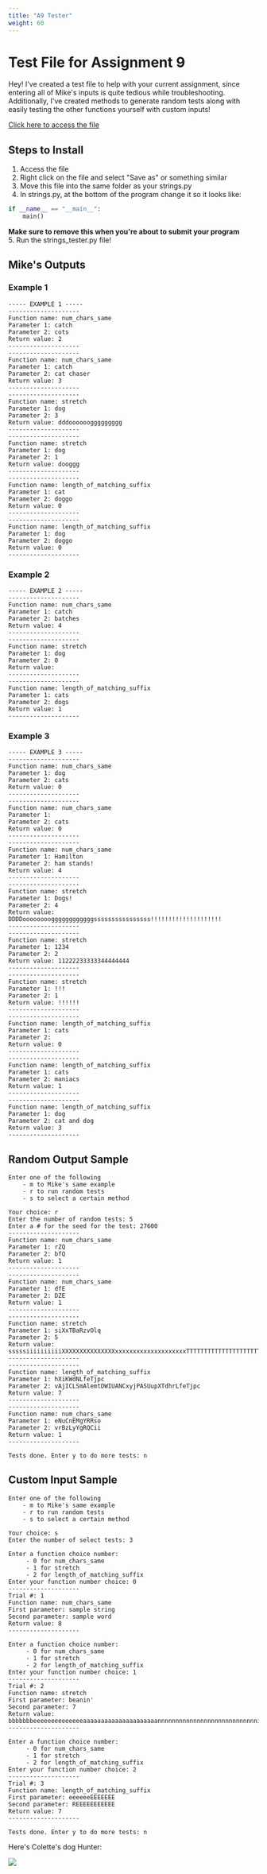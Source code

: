 ```yaml
---
title: "A9 Tester"
weight: 60
---
```


# Test File for Assignment 9

Hey! I've created a test file to help with your current assignment, since entering all of Mike's inputs is quite tedious while troubleshooting. Additionally, I've created methods to generate random tests along with easily testing the other functions yourself with custom inputs!

[Click here to access the file](strings_tester.py)

## Steps to Install
1. Access the file
2. Right click on the file and select "Save as" or something similar
3. Move this file into the same folder as your strings.py
4. In strings.py, at the bottom of the program change it so it looks like:
```python
if __name__ == "__main__":            
    main()
```
**Make sure to remove this when you're about to submit your program**  
5. Run the strings_tester.py file!

## Mike's Outputs

### Example 1
```
----- EXAMPLE 1 -----
--------------------
Function name: num_chars_same
Parameter 1: catch
Parameter 2: cots
Return value: 2
--------------------
--------------------
Function name: num_chars_same
Parameter 1: catch
Parameter 2: cat chaser
Return value: 3
--------------------
--------------------
Function name: stretch
Parameter 1: dog
Parameter 2: 3
Return value: dddooooooggggggggg
--------------------
--------------------
Function name: stretch
Parameter 1: dog
Parameter 2: 1
Return value: dooggg
--------------------
--------------------
Function name: length_of_matching_suffix
Parameter 1: cat
Parameter 2: doggo
Return value: 0
--------------------
--------------------
Function name: length_of_matching_suffix
Parameter 1: dog
Parameter 2: doggo
Return value: 0
--------------------
```

### Example 2
```
----- EXAMPLE 2 -----        
--------------------
Function name: num_chars_same
Parameter 1: catch
Parameter 2: batches
Return value: 4
--------------------
--------------------
Function name: stretch
Parameter 1: dog
Parameter 2: 0
Return value:
--------------------
--------------------
Function name: length_of_matching_suffix
Parameter 1: cats
Parameter 2: dogs
Return value: 1
--------------------
```

### Example 3
```
----- EXAMPLE 3 -----
--------------------
Function name: num_chars_same
Parameter 1: dog
Parameter 2: cats
Return value: 0
--------------------
--------------------
Function name: num_chars_same
Parameter 1:
Parameter 2: cats
Return value: 0
--------------------
--------------------
Function name: num_chars_same
Parameter 1: Hamilton
Parameter 2: ham stands!
Return value: 4
--------------------
--------------------
Function name: stretch
Parameter 1: Dogs!
Parameter 2: 4
Return value: DDDDooooooooggggggggggggssssssssssssssss!!!!!!!!!!!!!!!!!!!!
--------------------
--------------------
Function name: stretch
Parameter 1: 1234
Parameter 2: 2
Return value: 11222233333344444444
--------------------
--------------------
Function name: stretch
Parameter 1: !!!
Parameter 2: 1
Return value: !!!!!!
--------------------
--------------------
Function name: length_of_matching_suffix
Parameter 1: cats
Parameter 2:
Return value: 0
--------------------
--------------------
Function name: length_of_matching_suffix
Parameter 1: cats
Parameter 2: maniacs
Return value: 1
--------------------
--------------------
Function name: length_of_matching_suffix
Parameter 1: dog
Parameter 2: cat and dog
Return value: 3
--------------------
```

## Random Output Sample
```
Enter one of the following
    - m to Mike's same example
    - r to run random tests
    - s to select a certain method

Your choice: r
Enter the number of random tests: 5
Enter a # for the seed for the test: 27600
--------------------
Function name: num_chars_same
Parameter 1: rZQ
Parameter 2: bfQ
Return value: 1
--------------------
--------------------
Function name: num_chars_same
Parameter 1: dfE
Parameter 2: DZE
Return value: 1
--------------------
--------------------
Function name: stretch
Parameter 1: siXxTBaRzvOlq
Parameter 2: 5
Return value: sssssiiiiiiiiiiXXXXXXXXXXXXXXXxxxxxxxxxxxxxxxxxxxxTTTTTTTTTTTTTTTTTTTTTTTTTBBBBBBBBBBBBBBBBBBBBBBBBBBBBBBaaaaaaaaaaaaaaaaaaaaaaaaaaaaaaaaaaaRRRRRRRRRRRRRRRRRRRRRRRRRRRRRRRRRRRRRRRRzzzzzzzzzzzzzzzzzzzzzzzzzzzzzzzzzzzzzzzzzzzzzvvvvvvvvvvvvvvvvvvvvvvvvvvvvvvvvvvvvvvvvvvvvvvvvvvOOOOOOOOOOOOOOOOOOOOOOOOOOOOOOOOOOOOOOOOOOOOOOOOOOOOOOOllllllllllllllllllllllllllllllllllllllllllllllllllllllllllllqqqqqqqqqqqqqqqqqqqqqqqqqqqqqqqqqqqqqqqqqqqqqqqqqqqqqqqqqqqqqqqqq
--------------------
--------------------
Function name: length_of_matching_suffix
Parameter 1: hXiKWdNLfeTjpc
Parameter 2: vAjICLSmAlemtDWIUANCxyjPASUupXTdhrLfeTjpc
Return value: 7
--------------------
--------------------
Function name: num_chars_same
Parameter 1: eNuCnEMgYRRso
Parameter 2: vrBzLyYgRQCii
Return value: 1
--------------------

Tests done. Enter y to do more tests: n
```

## Custom Input Sample
```
Enter one of the following
    - m to Mike's same example
    - r to run random tests
    - s to select a certain method

Your choice: s
Enter the number of select tests: 3

Enter a function choice number:
     - 0 for num_chars_same
     - 1 for stretch
     - 2 for length_of_matching_suffix
Enter your function number choice: 0
--------------------
Trial #: 1
Function name: num_chars_same
First parameter: sample string
Second parameter: sample word
Return value: 8
--------------------

Enter a function choice number:
     - 0 for num_chars_same
     - 1 for stretch
     - 2 for length_of_matching_suffix
Enter your function number choice: 1
--------------------
Trial #: 2
Function name: stretch
First parameter: beanin'
Second parameter: 7
Return value: bbbbbbbeeeeeeeeeeeeeeaaaaaaaaaaaaaaaaaaaaannnnnnnnnnnnnnnnnnnnnnnnnnnniiiiiiiiiiiiiiiiiiiiiiiiiiiiiiiiiiinnnnnnnnnnnnnnnnnnnnnnnnnnnnnnnnnnnnnnnnnn'''''''''''''''''''''''''''''''''''''''''''''''''
--------------------

Enter a function choice number:
     - 0 for num_chars_same
     - 1 for stretch
     - 2 for length_of_matching_suffix
Enter your function number choice: 2
--------------------
Trial #: 3
Function name: length_of_matching_suffix
First parameter: eeeeeeEEEEEEE
Second parameter: REEEEEEEEEEE
Return value: 7
--------------------

Tests done. Enter y to do more tests: n
```

Here's Colette's dog Hunter:

![](/~ves314/img/hunter.jpg?raw=true)